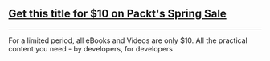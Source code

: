 ## [Get this title for $10 on Packt's Spring Sale](https://www.packt.com/V10816?utm_source=github&utm_medium=packt-github-repo&utm_campaign=spring_10_dollar_2022)
-----
For a limited period, all eBooks and Videos are only $10. All the practical content you need \- by developers, for developers

